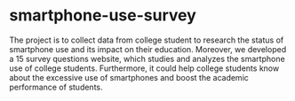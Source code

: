 # smartphone-use-survey

The project is to collect data from college student to research the status of smartphone use and its impact on their education.
Moreover, we developed a 15 survey questions website, which studies and analyzes the smartphone use of college students. Furthermore, it could help college students know about the excessive use of smartphones and boost the academic performance of students.
